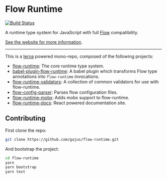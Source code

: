 # Flow Runtime
[![Build Status](https://travis-ci.org/codemix/flow-runtime.svg?branch=master)](https://travis-ci.org/gajus/flow-runtime)

A runtime type system for JavaScript with full [Flow](https://flowtype.org/) compatibility.

[See the website for more information](https://gajus.github.io/flow-runtime/).

---

This is a [lerna](https://github.com/lerna/lerna) powered mono-repo, composed of the following projects:

  - [flow-runtime](./packages/flow-runtime): The core runtime type system.
  - [babel-plugin-flow-runtime](./packages/babel-plugin-flow-runtime): A babel plugin which transforms Flow type annotations into `flow-runtime` invocations.
  - [flow-runtime-validators](./packages/flow-runtime-validators): A collection of common validators for use with flow-runtime.
  - [flow-config-parser](./packages/flow-config-parser): Parses flow configuration files.
  - [flow-runtime-mobx](./packages/flow-runtime-mobx): Adds mobx support to flow-runtime.
  - [flow-runtime-docs](./packages/flow-runtime-docs): React powered documentation site.

## Contributing

First clone the repo:

```sh
git clone https://github.com/gajus/flow-runtime.git
```

And bootstrap the project:

```sh
cd flow-runtime
yarn
yarn bootstrap
yarn test
```
